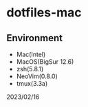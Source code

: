# dotfiles-mac

## Environment
- Mac(Intel)
- MacOS(BigSur 12.6)
- zsh(5.8.1)
- NeoVim(0.8.0)
- tmux(3.3a)

2023/02/16

